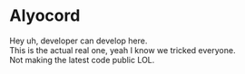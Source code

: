# Alyocord
Hey uh, developer can develop here. <br>
This is the actual real one, yeah I know we tricked everyone. <br>
Not making the latest code public LOL.
